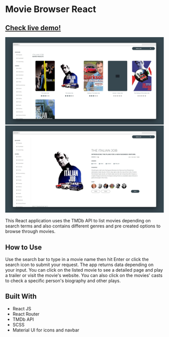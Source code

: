 # Movie Browser React

## [Check live demo!](https://mbr-mf.netlify.com/)

![Thumbnail](movie-app-screen-1.jpg)
![Thumbnail](movie-app-screen-2.jpg)

This React application uses the TMDb API to list movies depending on search terms and also contains different genres and pre created options to browse through movies. 

## How to Use

Use the search bar to type in a movie name then hit Enter or click the search icon to submit your request. The app returns data depending on your input. You can click on the listed movie to see a detailed page and play a trailer or visit the movie's website. You can also click on the movies' casts to check a specific person's biography and other plays.


## Built With

- React JS
- React Router
- TMDb API
- SCSS
- Material UI for icons and navbar